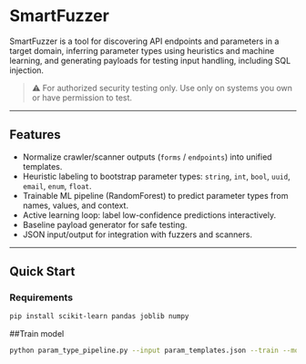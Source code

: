 # SmartFuzzer

SmartFuzzer is a tool for discovering API endpoints and parameters in a target domain, inferring parameter types using heuristics and machine learning, and generating payloads for testing input handling, including SQL injection.  
> ⚠️ For authorized security testing only. Use only on systems you own or have permission to test.

---

## Features

- Normalize crawler/scanner outputs (`forms` / `endpoints`) into unified templates.
- Heuristic labeling to bootstrap parameter types: `string`, `int`, `bool`, `uuid`, `email`, `enum`, `float`.
- Trainable ML pipeline (RandomForest) to predict parameter types from names, values, and context.
- Active learning loop: label low-confidence predictions interactively.
- Baseline payload generator for safe testing.
- JSON input/output for integration with fuzzers and scanners.

---

## Quick Start

### Requirements

```bash
pip install scikit-learn pandas joblib numpy
```

##Train model
```bash
python param_type_pipeline.py --input param_templates.json --train --model param_type_model.joblib
```

